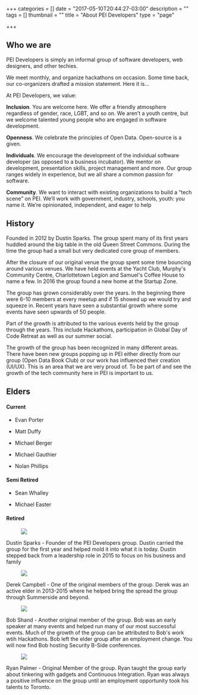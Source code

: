 +++
categories = []
date = "2017-05-10T20:44:27-03:00"
description = ""
tags = []
thumbnail = ""
title = "About PEI Developers"
type = "page"

+++
## Who we are

PEI Developers is simply an informal group of software developers, web designers, and other techies.

We meet monthly, and organize hackathons on occasion. Some time back, our co-organizers drafted a mission statement. Here it is…

At PEI Developers, we value:

**Inclusion**. You are welcome here. We offer a friendly atmosphere regardless of gender, race, LGBT, and so on. We aren’t a youth centre, but we welcome talented young people who are engaged in software development.

**Openness**. We celebrate the principles of Open Data. Open-source is a given.

**Individuals**. We encourage the development of the individual software developer (as opposed to a business incubator). We mentor on development, presentation skills, project management and more. Our group ranges widely in experience, but we all share a common passion for software.

**Community**.  We want to interact with existing organizations to build a “tech scene” on PEI. We’ll work with government, industry, schools, youth: you name it. We’re opinionated, independent, and eager to help

## History

Founded in 2012 by Dustin Sparks. The group spent many of its first years huddled around the big table in the old Queen Street Commons. During the time the group had a small but very dedicated core group of members.

After the closure of our original venue the group spent some time bouncing around various venues. We have held events at the Yacht Club, Murphy's Community Centre, Charlottetown Legion and Samuel's Coffee House to name a few. In 2016 the group found a new home at the Startup Zone.

The group has grown considerably over the years. In the beginning there were 6-10 members at every meetup and if 15 showed up we would try and squeeze in. Recent years have seen a substantial growth where some events have seen upwards of 50 people.

Part of the growth is attributed to the various events held by the group through the years. This include Hackathons, participation in Global Day of Code Retreat as well as our summer social.

The growth of the group has been recognized in many different areas. There have been new groups popping up in PEI either directly from our group (Open Data Book Club) or our work has influenced their creation (UI/UX). This is an area that we are very proud of. To be part of and see the growth of the tech community here in PEI is important to us.

## Elders

#### Current

* Evan Porter

* Matt Duffy

* Michael Berger

* Michael Gauthier

* Nolan Phillips

#### Semi Retired

* Sean Whalley

* Michael Easter

#### Retired
<article class="loop__item post clearfix">
<figure class="loop__thumbnail">
<img src="https://secure.meetupstatic.com/photos/member/4/0/e/4/member_46456612.jpeg" /> 
</figure>
<div class="loop__content clearfix">
Dustin Sparks - Founder of the PEI Developers group. Dustin carried the group for the first year and helped mold it into what it is today. Dustin stepped back from a leadership role in 2015 to focus on his business and family
</div>
</article>

<article class="loop__item post clearfix">
<figure class="loop__thumbnail">
<img src="https://secure.meetupstatic.com/photos/member/b/a/7/e/member_163727742.jpeg" /> 
</figure>
<div class="loop__content clearfix">
Derek Campbell - One of the original members of the group. Derek was an active elder in 2013-2015 where he helped bring the spread the group through Summerside and beyond. 
</div>
</article>

<article class="loop__item post clearfix">
<figure class="loop__thumbnail">
<img src="https://secure.meetupstatic.com/photos/member/a/b/1/a/member_89983802.jpeg" /> 
</figure>
<div class="loop__content clearfix">
Bob Shand - Another original member of the group. Bob was an early speaker at many events and helped run many of our most successful events. Much of the growth of the group can be attributed to Bob's work wtih Hackathons. Bob left the elder group after an employment change. You will now find Bob hosting Security B-Side conferences.
</div>
</article>

<article class="loop__item post clearfix">
<figure class="loop__thumbnail">
<img src="https://secure.meetupstatic.com/s/img/2982428616572973604/noPhoto_80.gif" /> 
</figure>
<div class="loop__content clearfix">
Ryan Palmer - Original Member of the group. Ryan taught the group early about tinkering with gadgets and Continuous Integration. Ryan was always a positive influence on the group until an employment opportunity took his talents to Toronto.
</div>
</article>